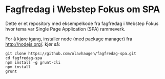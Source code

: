 # Fagfredag i Webstep Fokus om SPA

Dette er et repository med eksempelkode fra fagfredag i Webstep Fokus hvor tema var Single Page Application (SPA) rammeverk.


For å kjøre igang, installer node (med package manager) fra http://nodejs.org/.
kjør så: 

```
git clone https://github.com/olavhaugen/fagfredag-spa.git
cd fagfredag-spa
npm install -g grunt-cli
npm install
grunt
```
